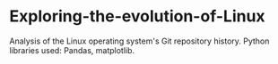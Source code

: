 # Exploring-the-evolution-of-Linux
Analysis of the Linux operating system's Git repository history. Python libraries used: Pandas, matplotlib.
